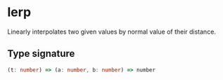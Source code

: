 # lerp

Linearly interpolates two given values by normal value of their distance.

## Type signature

<!-- prettier-ignore-start -->
```typescript
(t: number) => (a: number, b: number) => number
```
<!-- prettier-ignore-end -->
